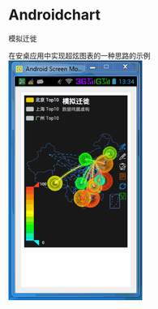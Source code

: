Androidchart
============

模拟迁徙

在安桌应用中实现超炫图表的一种思路的示例
![Androidchart](https://github.com/AndroidBase/Androidchart/blob/master/Androidchart.gif)

